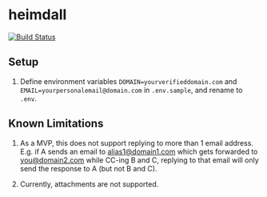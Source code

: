 # heimdall

[![Build Status](https://travis-ci.com/fterh/heimdall.svg?branch=master)](https://travis-ci.com/fterh/heimdall)

## Setup

1. Define environment variables `DOMAIN=yourverifieddomain.com` and `EMAIL=yourpersonalemail@domain.com` in `.env.sample`, and rename to `.env`.

## Known Limitations

1. As a MVP, this does not support replying to more than 1 email address.
   E.g. if A sends an email to alias1@domain1.com which gets forwarded to you@domain2.com while CC-ing
   B and C, replying to that email will only send the response to A (but not B and C).

2. Currently, attachments are not supported.
